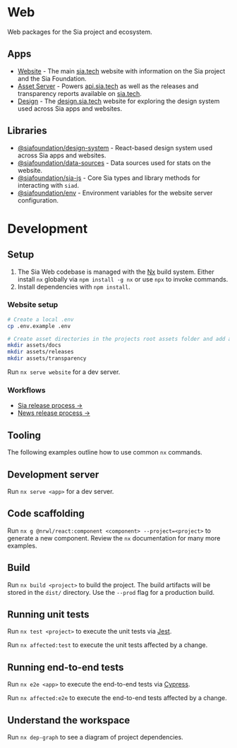 # Web

Web packages for the Sia project and ecosystem.

## Apps

- [Website](apps/website/README.md) - The main [sia.tech](https://sia.tech) website with information on the Sia project and the Sia Foundation.
- [Asset Server](apps/asset-server/README.md) - Powers [api.sia.tech](https://api.sia.tech) as well as the releases and transparency reports available on [sia.tech](https://sia.tech).
- [Design](apps/design-site/README.md) - The [design.sia.tech](https://design.sia.tech) website for exploring the design system used across Sia apps and websites.

## Libraries

- [@siafoundation/design-system](libs/design-system/README.md) - React-based design system used across Sia apps and websites.
- [@siafoundation/data-sources](libs/data-sources/README.md) - Data sources used for stats on the website.
- [@siafoundation/sia-js](libs/sia-js/README.md) - Core Sia types and library methods for interacting with `siad`.
- [@siafoundation/env](libs/env/README.md) - Environment variables for the website server configuration.

# Development

## Setup

1. The Sia Web codebase is managed with the [Nx](https://nx.dev) build system. Either install `nx` globally via `npm install -g nx` or use `npx` to invoke commands.
2. Install dependencies with `npm install`.

### Website setup

```sh
# Create a local .env
cp .env.example .env

# Create asset directories in the projects root assets folder and add any test assets
mkdir assets/docs
mkdir assets/releases
mkdir assets/transparency
```

Run `nx serve website` for a dev server.

### Workflows

- [Sia release process →](https://www.notion.so/siafoundation/Web-6de3b72ac13e44a989bdffb72fce8996#bd5cb0ab038d4b35a49d4433dd6af614)
- [News release process →](https://www.notion.so/siafoundation/Web-6de3b72ac13e44a989bdffb72fce8996#4fc04d6e7c0749cfa6a99c6a83fc41bd)

## Tooling

The following examples outline how to use common `nx` commands.

## Development server

Run `nx serve <app>` for a dev server.

## Code scaffolding

Run `nx g @nrwl/react:component <component> --project=<project>` to generate a new component. Review the `nx` documentation for many more examples.

## Build

Run `nx build <project>` to build the project. The build artifacts will be stored in the `dist/` directory. Use the `--prod` flag for a production build.

## Running unit tests

Run `nx test <project>` to execute the unit tests via [Jest](https://jestjs.io).

Run `nx affected:test` to execute the unit tests affected by a change.

## Running end-to-end tests

Run `nx e2e <app>` to execute the end-to-end tests via [Cypress](https://www.cypress.io).

Run `nx affected:e2e` to execute the end-to-end tests affected by a change.

## Understand the workspace

Run `nx dep-graph` to see a diagram of project dependencies.
